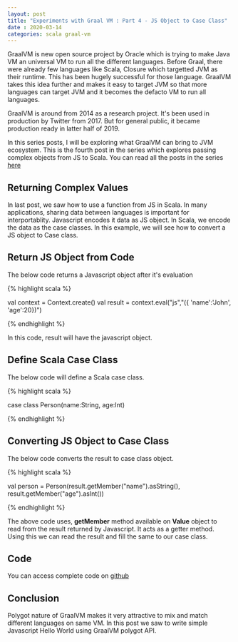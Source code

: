 ```yaml
---
layout: post
title: "Experiments with Graal VM : Part 4 - JS Object to Case Class"
date : 2020-03-14
categories: scala graal-vm
---
```

GraalVM is new open source project by Oracle which is trying to make Java VM an universal VM to run all the different languages. Before Graal, there were already few languages like Scala, Closure which targetted JVM as their runtime. This has been hugely successful for those language. GraalVM takes this idea further and makes it easy to target JVM so that more languages can target JVM and it becomes the defacto VM to run all languages.

GraalVM is around from 2014 as a research project. It's been used in production by Twitter from 2017. But for general public, it became production ready in latter half of 2019.

In this series posts, I will be exploring what GraalVM can bring to JVM ecosystem. This is the fourth post in the series which explores passing complex objects from JS to Scala. You can read all the posts in the series [here](/categories/graal-vm)


## Returning Complex Values

In last post, we saw how to use a function from JS in Scala. In many applications, sharing data between languages is important for interportablity. Javascript encodes it data as JS object. In Scala, we encode the data as the case classes. In this example, we will see how to convert a JS object to Case class.


## Return JS Object from Code

The below code returns a Javascript object after it's evaluation

{% highlight scala %}

val context = Context.create()
val result = context.eval("js","({ 'name':'John', 'age':20})")

{% endhighlight %}

In this code, result will have the javascript object.


## Define Scala Case Class

The below code will define a Scala case class.

{% highlight scala %}

case class Person(name:String, age:Int)

{% endhighlight %}


## Converting JS Object to Case Class

The below code converts the result to case class object.

{% highlight scala %}

 val person = Person(result.getMember("name").asString(), result.getMember("age").asInt())

{% endhighlight %}

The above code uses, **getMember** method available on **Value** object to read from the result returned by Javascript. It acts as a getter method. Using this we can read the result and fill the same to our case class.

## Code


You can access complete code on [github]()


## Conclusion


Polygot nature of GraalVM makes it very attractive to mix and match different languages on same VM. In this post we saw to write simple Javascript Hello World using GraalVM polygot API.
